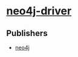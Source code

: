 # [neo4j-driver](https://pypi.org/project/neo4j-driver)



## Publishers
- [neo4j](https://pypi.org/user/neo4j)

